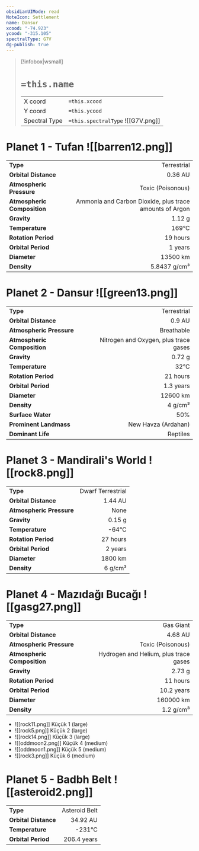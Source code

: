 ```yaml
---
obsidianUIMode: read
NoteIcon: Settlement
name: Dansur
xcood: "-74.923"
ycood: "-315.105"
spectralType: G7V
dg-publish: true
---
```

> [!infobox|wsmall]
> # `=this.name`
> | | |
> | - | - |
> | X coord | `=this.xcood` |
> | Y coord| `=this.ycood` |
> | Spectral Type | `=this.spectralType` ![[G7V.png]] |

# Planet 1 - Tufan ![[barren12.png]]
|                             |                           |
| --------------------------- | -------------------------:|
| **Type**                    |             Terrestrial |
| **Orbital Distance**        |   0.36 AU |
| **Atmospheric Pressure**    |       Toxic (Poisonous) |
| **Atmospheric Composition** |      Ammonia and Carbon Dioxide, plus trace amounts of Argon |
| **Gravity**                 |        1.12 g |
| **Temperature**             |    169°C |
| **Rotation Period**         |  19 hours |
| **Orbital Period** | 1 years |
| **Diameter**                |      13500 km | 
| **Density**                 |    5.8437 g/cm³ |





# Planet 2 - Dansur ![[green13.png]]
|                             |                           |
| --------------------------- | -------------------------:|
| **Type**                    |             Terrestrial |
| **Orbital Distance**        |   0.9 AU |
| **Atmospheric Pressure**    |       Breathable |
| **Atmospheric Composition** |      Nitrogen and Oxygen, plus trace gases |
| **Gravity**                 |        0.72 g |
| **Temperature**             |    32°C |
| **Rotation Period**         |  21 hours |
| **Orbital Period** | 1.3 years |
| **Diameter**                |      12600 km | 
| **Density**                 |    4 g/cm³ |
| **Surface Water**           |           50% | 
| **Prominent Landmass**      |         New Havza (Ardahan) | 
| **Dominant Life**           |         Reptiles |





# Planet 3 - Mandirali's World ![[rock8.png]]
|                             |                           |
| --------------------------- | -------------------------:|
| **Type**                    |             Dwarf Terrestrial |
| **Orbital Distance**        |   1.44 AU |
| **Atmospheric Pressure**    |       None |
| **Gravity**                 |        0.15 g |
| **Temperature**             |    -64°C |
| **Rotation Period**         |  27 hours |
| **Orbital Period** | 2 years |
| **Diameter**                |      1800 km | 
| **Density**                 |    6 g/cm³ |





# Planet 4 - Mazıdağı Bucağı ![[gasg27.png]]
|                             |                           |
| --------------------------- | -------------------------:|
| **Type**                    |             Gas Giant |
| **Orbital Distance**        |   4.68 AU |
| **Atmospheric Pressure**    |       Toxic (Poisonous) |
| **Atmospheric Composition** |      Hydrogen and Helium, plus trace gases |
| **Gravity**                 |        2.73 g |
| **Rotation Period**         |  11 hours |
| **Orbital Period** | 10.2 years |
| **Diameter**                |      160000 km | 
| **Density**                 |    1.2 g/cm³ |



- ![[rock11.png]] Küçük 1 (large)
- ![[rock5.png]] Küçük 2 (large)
- ![[rock14.png]] Küçük 3 (large)
- ![[oddmoon2.png]] Küçük 4 (medium)
- ![[oddmoon1.png]] Küçük 5 (medium)
- ![[rock3.png]] Küçük 6 (medium)


# Planet 5 - Badbh Belt ![[asteroid2.png]]
|                             |                           |
| --------------------------- | -------------------------:|
| **Type**                    |             Asteroid Belt |
| **Orbital Distance**        |   34.92 AU |
| **Temperature**             |    -231°C |
| **Orbital Period** | 206.4 years |





